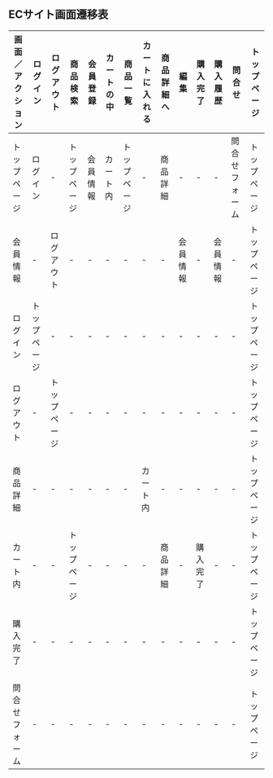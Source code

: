 ## ECサイト画面遷移表

|画面／アクション|ログイン|ログアウト|商品検索|会員登録|カートの中|商品一覧|カートに入れる|商品詳細へ|編集|購入完了|購入履歴|問合せ|トップページ|
|--------------|--------|---------|-------|-------|---------|--------|------------|---------|-----|-------|-------|-----|-----|
|トップページ   |ログイン |-        |トップページ|会員情報|カート内|トップページ|-      |商品詳細 |-     |-     |-      |問合せフォーム|トップページ|
|会員情報       |-       |ログアウト|-     |-       |-        |-       |-           |-        |会員情報|-   |会員情報|-    |トップページ|
|ログイン|トップページ|-            |-      |-       |-        |-      |-            |-        |-    |-     |-      |-    |トップページ|
|ログアウト|-            |トップページ|-      |-       |-        |-      |-           |-       |-   |-       |-      |-    |トップページ|
|商品詳細|-              |-        |-      |-      |-        |-       |カート内|-             |-    |-     |-       |-    |トップページ|
|カート内|-              |-       |トップページ|-    |-        |-      |-            |商品詳細|-      |購入完了|-     |-    |トップページ|
|購入完了|-              |-        |-        |-     |-        |-       |-           |-        |-    |-      |-      |-    |トップページ|
|問合せフォーム|-        |-        |-        |-      |-       |-        |-           |-        |-    |-      |-      |-    |トップページ|
